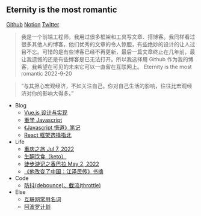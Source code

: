 ## Eternity is the most romantic

[Github](https://github.com/exposir) [Notion](https://exposir.notion.site) [Twitter](https://twitter.com/ExposirM)

> 我是一个前端工程师，我用过很多框架和工具写文章、搭博客。我同样看过很多其他人的博客，他们优秀的文章的令人惊胆，有些绝妙的设计的让人过目不忘。可惜的是有些博客已经不再更新，最后一篇文章终止在几年前，最让我遗憾的还是有些博客是已无法打开。所以我选择用 Github 作为我的博客，我希望在可见的未来它可以一直留在互联网上。 Eternity is the most romantic 2022-9-20

> “与其担心宏观经济，不如关注自己。你对自己生活的影响，往往比宏观经济对你的影响大得多。”

- Blog
  - [Vue.js 设计与实现](./docs/Vue.js%20%E8%AE%BE%E8%AE%A1%E4%B8%8E%E5%AE%9E%E7%8E%B0.md)
  - [重学 Javascript](./docs/重学%20Javascript.md)
  - [《Javascript 悟道》笔记](./docs/%E3%80%8AJavascript%20%E6%82%9F%E9%81%93%E3%80%8B%E7%AC%94%E8%AE%B0.md)
  - [React 框架选择指北](./docs/React%20%E6%A1%86%E6%9E%B6%E9%80%89%E6%8B%A9%E6%8C%87%E5%8C%97.md)
- Life
  - [重庆之旅 Jul 7, 2022](./docs/%E9%87%8D%E5%BA%86%E4%B9%8B%E6%97%85.md)
  - [生酮饮食（keto）](./docs//%E7%94%9F%E9%85%AE%E9%A5%AE%E9%A3%9F(keto).md)
  - [徒步游记之香巴拉 May 2, 2022](./docs/%E5%BE%92%E6%AD%A5%E6%B8%B8%E8%AE%B0%E4%B9%8B%E9%A6%99%E5%B7%B4%E6%8B%89.md)
  - [《他改变了中国：江泽民传》书摘](./docs/%E3%80%8A%E4%BB%96%E6%94%B9%E5%8F%98%E4%BA%86%E4%B8%AD%E5%9B%BD%EF%BC%9A%E6%B1%9F%E6%B3%BD%E6%B0%91%E4%BC%A0%E3%80%8B%E4%B9%A6%E6%91%98.md)
- Code
  - [防抖(debounce)、截流(throttle)](docs/防抖(debounce)、截流(throttle).md)
- Else
  - [互联网常用名词](./docs/互联网常用名词.md)
  - [阿波罗计划](./docs/阿波罗计划.md)
